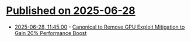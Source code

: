 # [Published on 2025-06-28](index.md)

* [2025-06-28, 11:45:00](https://soylentnews.org/article.pl?sid=25/06/26/1527200&from=rss) - [Canonical to Remove GPU Exploit Mitigation to Gain 20% Performance Boost](https://soylentnews.org/article.pl?sid=25/06/26/1527200&from=rss)

